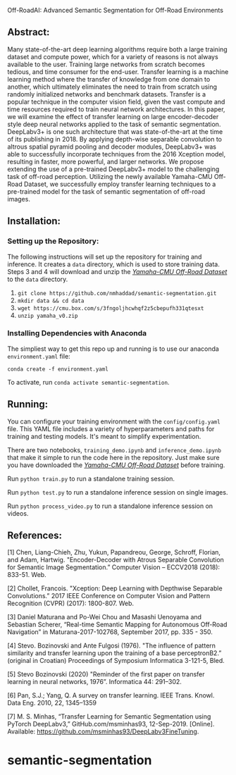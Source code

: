 Off-RoadAI: Advanced Semantic Segmentation for Off-Road Environments


## Abstract:
Many state-of-the-art deep learning algorithms require both a large training dataset and compute power, which for a variety of reasons is not always available to the user. Training large networks from scratch becomes tedious, and time consumer for the end-user. Transfer learning is a machine learning method where the transfer of knowledge from one domain to another, which ultimately eliminates the need to train from scratch using randomly initialized networks and benchmark datasets. Transfer is a popular technique in the computer vision field, given the vast compute and time resources required to train neural network architectures. In this paper, we will examine the effect of transfer learning on large encoder-decoder style deep neural networks applied to the task of semantic segmentation. DeepLabv3+ is one such architecture that was state-of-the-art at the time of its publishing in 2018. By applying depth-wise separable convolution to altrous spatial pyramid pooling and decoder modules, DeepLabv3+ was able to successfully incorporate techniques from the 2016 Xception model, resulting in faster, more powerful, and larger networks. We propose extending the use of a pre-trained DeepLabv3+ model to the challenging task of off-road perception. Utilizing the newly available Yamaha-CMU Off-Road Dataset, we successfully employ transfer learning techniques to a pre-trained model for the task of semantic segmentation of off-road images.  

## Installation:

### Setting up the Repository: 

The following instructions will set up the repository for training and inference. It creates a `data` directory, which is used to store training data. Steps 3 and 4 will download and unzip the *[Yamaha-CMU Off-Road Dataset](https://theairlab.org/yamaha-offroad-dataset/)* to the `data` directory.

1. `git clone https://github.com/nmhaddad/semantic-segmentation.git`
2. `mkdir data && cd data`
3. `wget https://cmu.box.com/s/3fngoljhcwhqf2z5cbepufh331qtesxt`
4. `unzip yamaha_v0.zip`

### Installing Dependencies with Anaconda
The simpliest way to get this repo up and running is to use our anaconda `environment.yaml` file:

`conda create -f environment.yaml`

To activate, run `conda activate semantic-segmentation`.

## Running:

You can configure your training environment with the `config/config.yaml` file. This YAML file includes a variety of hyperparameters and paths for training and testing models. It's meant to simplify experimentation.

There are two notebooks, `training_demo.ipynb` and `inference_demo.ipynb` that make it simple to run the code here in the repository. Just make sure you have downloaded the *[Yamaha-CMU Off-Road Dataset](https://theairlab.org/yamaha-offroad-dataset/)* before training.

Run `python train.py` to run a standalone training session.

Run `python test.py` to run a standalone inference session on single images.

Run `python process_video.py` to run a standalone inference session on videos.

## References:

[1] Chen, Liang-Chieh, Zhu, Yukun, Papandreou, George, Schroff, Florian, and Adam, Hartwig. "Encoder-Decoder with Atrous Separable Convolution for Semantic Image Segmentation.” Computer Vision – ECCV2018 (2018): 833-51. Web.  

[2] Chollet, Francois. "Xception: Deep Learning with Depthwise Separable Convolutions.” 2017 IEEE Conference on Computer Vision and Pattern Recognition (CVPR) (2017): 1800-807. Web.  

[3]  Daniel Maturana and Po-Wei Chou and Masashi Uenoyama and Sebastian Scherer, “Real-time Semantic Mapping for Autonomous Off-Road Navigation” in Maturana-2017-102768, September 2017, pp. 335 - 350.  

[4]  Stevo. Bozinovski  and  Ante  Fulgosi  (1976).  "The  influence of pattern similarity and transfer learning upon the training of a base perceptronB2.” (original in  Croatian) Proceedings of Symposium Informatica 3-121-5, Bled.  

[5] Stevo Bozinovski (2020) "Reminder of the first paper on transfer learning in neural networks, 1976”. Informatica 44: 291–302.  

[6] Pan, S.J.; Yang, Q. A survey on transfer learning. IEEE Trans. Knowl. Data Eng. 2010, 22, 1345–1359  

[7] M. S. Minhas, “Transfer Learning for Semantic Segmentation using PyTorch DeepLabv3,” GitHub.com/msminhas93, 12-Sep-2019. [Online]. Available: https://github.com/msminhas93/DeepLabv3FineTuning.
# semantic-segmentation
